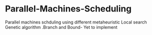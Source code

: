 # Parallel-Machines-Scheduling
Parallel machines schduling using different metaheuristic
Local search
Genetic algorithm
.Branch and Bound- Yet to implement

